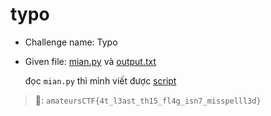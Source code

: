# typo
- Challenge name: Typo
- Given file: [mian.py](./mian.py) và [output.txt](./output.txt)

  đọc `mian.py` thì mình viết được
  [script](./script.py)

> 🚩: `amateursCTF{4t_l3ast_th15_fl4g_isn7_misspelll3d}`
